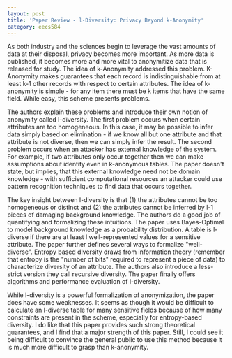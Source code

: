 ```yaml
---
layout: post
title: 'Paper Review - l-Diversity: Privacy Beyond k-Anonymity' 
category: eecs584
---
```

As both industry and the sciences begin to leverage the vast amounts of data at their disposal, privacy becomes more important. As more data is published, it becomes more and more vital to anonymitize data that is released for study. The idea of k-Anonymity addressed this problem. K-Anonymity makes guarantees that each record is indistinguishable from at least k-1 other records with respect to certain attributes. The idea of k-anonymity is simple - for any item there must be k items that have the same field. While easy, this scheme presents problems.

The authors explain these problems and introduce their own notion of anonymity called l-diversity. The first problem occurs when certain attributes are too homogeneous. In this case, it may be possible to infer data simply based on elimination - if we know all but one attribute and that attribute is not diverse, then we can simply infer the result. The second problem occurs when an attacker has external knowledge of the system. For example, if two attributes only occur together then we can make assumptions about identity even in k-anonymous tables. The paper doesn't state, but implies, that this external knowledge need not be domain knowledge - with sufficient computational resources an attacker could use pattern recognition techniques to find data that occurs together.

The key insight between l-diversity is that (1) the attributes cannot be too homogeneous or distinct and (2) the attributes cannot be inferred by l-1 pieces of damaging background knowledge. The authors do a good job of quantifying and formalizing these intuitions. The paper uses Bayes-Optimal to model background knowledge as a probability distribution. A table is l-diverse if there are at least l well-represented values for a sensitive attribute. The paper further defines several ways to formalize "well-diverse". Entropy based diversity draws from information theory (remember that entropy is the "number of bits" required to represent a piece of data) to characterize diversity of an attribute. The authors also introduce a less-strict version they call recursive diversity. The paper finally offers algorithms and performance evaluation of l-diversity.

While l-diversity is a powerful formalization of anonymization, the paper does have some weaknesses. It seems as though it would be difficult to calculate an l-diverse table for many sensitive fields because of how many constraints are present in the scheme, especially for entropy-based diversity. I do like that this paper provides such strong theoretical guarantees, and I find that a major strength of this paper. Still, I could see it being difficult to convince the general public to use this method because it is much more difficult to grasp than k-anonymity. 
